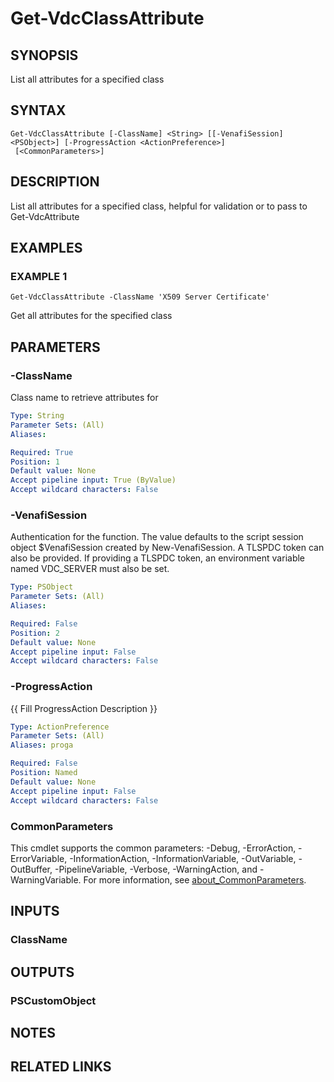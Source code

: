 # Get-VdcClassAttribute

## SYNOPSIS
List all attributes for a specified class

## SYNTAX

```
Get-VdcClassAttribute [-ClassName] <String> [[-VenafiSession] <PSObject>] [-ProgressAction <ActionPreference>]
 [<CommonParameters>]
```

## DESCRIPTION
List all attributes for a specified class, helpful for validation or to pass to Get-VdcAttribute

## EXAMPLES

### EXAMPLE 1
```
Get-VdcClassAttribute -ClassName 'X509 Server Certificate'
```

Get all attributes for the specified class

## PARAMETERS

### -ClassName
Class name to retrieve attributes for

```yaml
Type: String
Parameter Sets: (All)
Aliases:

Required: True
Position: 1
Default value: None
Accept pipeline input: True (ByValue)
Accept wildcard characters: False
```

### -VenafiSession
Authentication for the function.
The value defaults to the script session object $VenafiSession created by New-VenafiSession.
A TLSPDC token can also be provided.
If providing a TLSPDC token, an environment variable named VDC_SERVER must also be set.

```yaml
Type: PSObject
Parameter Sets: (All)
Aliases:

Required: False
Position: 2
Default value: None
Accept pipeline input: False
Accept wildcard characters: False
```

### -ProgressAction
{{ Fill ProgressAction Description }}

```yaml
Type: ActionPreference
Parameter Sets: (All)
Aliases: proga

Required: False
Position: Named
Default value: None
Accept pipeline input: False
Accept wildcard characters: False
```

### CommonParameters
This cmdlet supports the common parameters: -Debug, -ErrorAction, -ErrorVariable, -InformationAction, -InformationVariable, -OutVariable, -OutBuffer, -PipelineVariable, -Verbose, -WarningAction, and -WarningVariable. For more information, see [about_CommonParameters](http://go.microsoft.com/fwlink/?LinkID=113216).

## INPUTS

### ClassName
## OUTPUTS

### PSCustomObject
## NOTES

## RELATED LINKS
